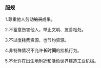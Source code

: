 ### 服规
1.尊重他人劳动~~脑洞~~成果。  

2.不蓄意伤害他人，举止文明、友善相处。  

3.不过度耗费资源，也节约资源。  

4.非特殊情况不允许**长时间**的挂机行为。  

5.不允许在出生地附近和活动世界建造工业机械。  
